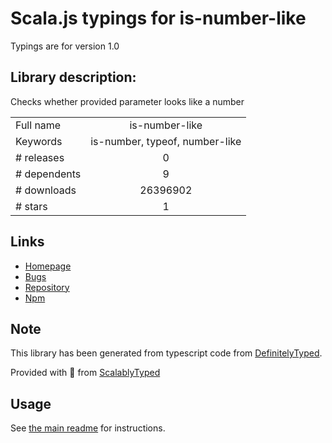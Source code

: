 
# Scala.js typings for is-number-like

Typings are for version 1.0

## Library description:
Checks whether provided parameter looks like a number

|                    |                 |
| ------------------ | :-------------: |
| Full name          | is-number-like |
| Keywords           | is-number, typeof, number-like |
| # releases         | 0 |
| # dependents       | 9 |
| # downloads        | 26396902 |
| # stars            | 1 |

## Links
- [Homepage](https://github.com/vigour-io/is-number-like#readme)
- [Bugs](https://github.com/vigour-io/is-number-like/issues)
- [Repository](https://github.com/vigour-io/is-number-like)
- [Npm](https://www.npmjs.com/package/is-number-like)
    


## Note
This library has been generated from typescript code from [DefinitelyTyped](https://definitelytyped.org).

Provided with :purple_heart: from [ScalablyTyped](https://github.com/oyvindberg/ScalablyTyped)

## Usage
See [the main readme](../../readme.md) for instructions.


